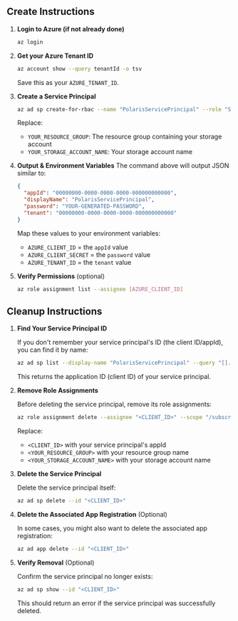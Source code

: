 ## Create Instructions

1. **Login to Azure (if not already done)**
   ```bash
   az login
   ```

2. **Get your Azure Tenant ID**
   ```bash
   az account show --query tenantId -o tsv
   ```
   Save this as your `AZURE_TENANT_ID`.

3. **Create a Service Principal**
   ```bash
   az ad sp create-for-rbac --name "PolarisServicePrincipal" --role "Storage Blob Data Contributor" --scopes /subscriptions/$(az account show --query id -o tsv)/resourceGroups/$YOUR_RESOURCE_GROUP/providers/Microsoft.Storage/storageAccounts/$YOUR_STORAGE_ACCOUNT_NAME
   ```
   Replace:
   - `YOUR_RESOURCE_GROUP`: The resource group containing your storage account
   - `YOUR_STORAGE_ACCOUNT_NAME`: Your storage account name

4. **Output & Environment Variables**
   The command above will output JSON similar to:
   ```json
   {
     "appId": "00000000-0000-0000-0000-000000000000",
     "displayName": "PolarisServicePrincipal",
     "password": "YOUR-GENERATED-PASSWORD",
     "tenant": "00000000-0000-0000-0000-000000000000"
   }
   ```

   Map these values to your environment variables:
   - `AZURE_CLIENT_ID` = the `appId` value
   - `AZURE_CLIENT_SECRET` = the `password` value
   - `AZURE_TENANT_ID` = the `tenant` value

5. **Verify Permissions** (optional)
   ```bash
   az role assignment list --assignee [AZURE_CLIENT_ID]
   ```


## Cleanup Instructions

1. **Find Your Service Principal ID**

   If you don't remember your service principal's ID (the client ID/appId), you can find it by name:
   ```bash
   az ad sp list --display-name "PolarisServicePrincipal" --query "[].appId" -o tsv
   ```
   This returns the application ID (client ID) of your service principal.

2. **Remove Role Assignments**

   Before deleting the service principal, remove its role assignments:
   ```bash
   az role assignment delete --assignee "<CLIENT_ID>" --scope "/subscriptions/$(az account show --query id -o tsv)/resourceGroups/<YOUR_RESOURCE_GROUP>/providers/Microsoft.Storage/storageAccounts/<YOUR_STORAGE_ACCOUNT_NAME>"
   ```
   Replace:
   - `<CLIENT_ID>` with your service principal's appId
   - `<YOUR_RESOURCE_GROUP>` with your resource group name
   - `<YOUR_STORAGE_ACCOUNT_NAME>` with your storage account name

3. **Delete the Service Principal**

   Delete the service principal itself:
   ```bash
   az ad sp delete --id "<CLIENT_ID>"
   ```

4. **Delete the Associated App Registration** (Optional)

   In some cases, you might also want to delete the associated app registration:
   ```bash
   az ad app delete --id "<CLIENT_ID>"
   ```

5. **Verify Removal** (Optional)

   Confirm the service principal no longer exists:
   ```bash
   az ad sp show --id "<CLIENT_ID>"
   ```
   This should return an error if the service principal was successfully deleted.
